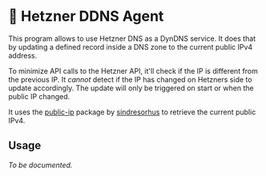 # 🚀 Hetzner DDNS Agent

This program allows to use Hetzner DNS as a DynDNS service. It does that by updating a defined record inside a DNS zone
to the current public IPv4 address.

To minimize API calls to the Hetzner API, it'll check if the IP is different from the previous IP. It *cannot* detect if
the IP has changed on Hetzners side to update accordingly. The update will only be triggered on start or when the public
IP changed.

It uses the [public-ip](https://github.com/sindresorhus/public-ip) package
by [sindresorhus](https://github.com/sindresorhus) to retrieve the current public IPv4.

## Usage
*To be documented.*